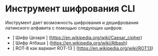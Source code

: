 # Инструмент шифрования CLI
Инструмент дает возможность шифрования и дешифрования латинского алфавита с помощью следующих шифров: 
* [ Шифр Цезаря ] (https://en.wikipedia.org/wiki/Caesar_cipher)
* [ Шифр Атбаша ] (https://en.wikipedia.org/wiki/Atbash)
* [ ROT-8 как вариант ROT-13 ] (https://en.wikipedia.org/wiki/ROT13)
